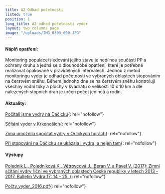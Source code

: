 ```yaml
---
title: A2 Odhad početnosti
listed: true
position: 1
long_title: A2 odhad početnosti vyder
layout: two_columns_page
image: "/uploads/IMG_0393_600.JPG"
---
```

#### Náplň opatření:   
 

Monitoring populace/sledování jejího stavu je nedílnou součástí PP a
ochrany druhu a jedná se o dlouhodobé opatření, které je potřebné
realizovat opakovaně v pravidelných intervalech. Jednou z metod
monitoringu vyder je odhad početnosti ve vybraných oblastech stopováním
na čerstvém sněhu. Během jednoho dne se na čerstvém sněhu kontroluji
všechny vodní toky a plochy v kvadrátu o velikosti 10 x 10 km a dle
nalezených stopních drah je určen počet jedinců a rodin. 

#### Aktuality:

[Počítali jsme vydry na Dačicku][1]{: rel="nofollow"}

[Sčítání vyder v Krkonoších](/news/scitani-vyder-v-krkonosich){:
rel="nofollow"}

[Zima umožnila spočítat vydry v Orlických
horách](/news/zima-umoznila-spocitat-vydry-v-orlickych-horach "Link:
/news/zima-umoznila-spocitat-vydry-v-orlickych-horach"){:
rel="nofollow"}

[Při stopování na Dačicku se ukázala i vydra, a nejen
tam](/news/pri-stopovani-na-dacicku-se-ukazala-i-vydra "Link:
/news/pri-stopovani-na-dacicku-se-ukazala-i-vydra"){: rel="nofollow"}



#### Výstupy

[Polednik L., Poledníková K., Větrovcová J., Beran V. a Pavel V. (2017):
Zimní sčítání vydry říční ve vybraných oblastech České republiky v
letech 2013 - 2017. Bulletin Vydra 17: 14 -
25. ](/uploads/Polednik_etal_14_25.pdf "Polednik_etal_14_25.pdf"){:
rel="nofollow"}

[Počty\_vyder\_2016.pdf](/uploads/Po_ty_vyder_2016.pdf
"Po_ty_vyder_2016.pdf"){: rel="nofollow"}



[1]: http://www.vydryonline.cz/news/pocitali-jsme-vydry-na-dacicku "Vydry na Dačicku"
